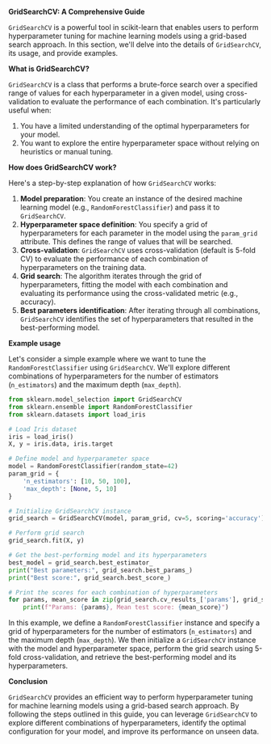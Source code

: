 **GridSearchCV: A Comprehensive Guide**

`GridSearchCV` is a powerful tool in scikit-learn that enables users to perform hyperparameter tuning for
machine learning models using a grid-based search approach. In this section, we'll delve into the details of
`GridSearchCV`, its usage, and provide examples.

**What is GridSearchCV?**

`GridSearchCV` is a class that performs a brute-force search over a specified range of values for each
hyperparameter in a given model, using cross-validation to evaluate the performance of each combination. It's
particularly useful when:

1. You have a limited understanding of the optimal hyperparameters for your model.
2. You want to explore the entire hyperparameter space without relying on heuristics or manual tuning.

**How does GridSearchCV work?**

Here's a step-by-step explanation of how `GridSearchCV` works:

1. **Model preparation**: You create an instance of the desired machine learning model (e.g.,
`RandomForestClassifier`) and pass it to `GridSearchCV`.
2. **Hyperparameter space definition**: You specify a grid of hyperparameters for each parameter in the model
using the `param_grid` attribute. This defines the range of values that will be searched.
3. **Cross-validation**: `GridSearchCV` uses cross-validation (default is 5-fold CV) to evaluate the
performance of each combination of hyperparameters on the training data.
4. **Grid search**: The algorithm iterates through the grid of hyperparameters, fitting the model with each
combination and evaluating its performance using the cross-validated metric (e.g., accuracy).
5. **Best parameters identification**: After iterating through all combinations, `GridSearchCV` identifies the
set of hyperparameters that resulted in the best-performing model.

**Example usage**

Let's consider a simple example where we want to tune the `RandomForestClassifier` using `GridSearchCV`. We'll
explore different combinations of hyperparameters for the number of estimators (`n_estimators`) and the
maximum depth (`max_depth`).
```python
from sklearn.model_selection import GridSearchCV
from sklearn.ensemble import RandomForestClassifier
from sklearn.datasets import load_iris

# Load Iris dataset
iris = load_iris()
X, y = iris.data, iris.target

# Define model and hyperparameter space
model = RandomForestClassifier(random_state=42)
param_grid = {
    'n_estimators': [10, 50, 100],
    'max_depth': [None, 5, 10]
}

# Initialize GridSearchCV instance
grid_search = GridSearchCV(model, param_grid, cv=5, scoring='accuracy')

# Perform grid search
grid_search.fit(X, y)

# Get the best-performing model and its hyperparameters
best_model = grid_search.best_estimator_
print("Best parameters:", grid_search.best_params_)
print("Best score:", grid_search.best_score_)

# Print the scores for each combination of hyperparameters
for params, mean_score in zip(grid_search.cv_results_['params'], grid_search.cv_results_['mean_test_score']):
    print(f"Params: {params}, Mean test score: {mean_score}")
```
In this example, we define a `RandomForestClassifier` instance and specify a grid of hyperparameters for the
number of estimators (`n_estimators`) and the maximum depth (`max_depth`). We then initialize a `GridSearchCV`
instance with the model and hyperparameter space, perform the grid search using 5-fold cross-validation, and
retrieve the best-performing model and its hyperparameters.

**Conclusion**

`GridSearchCV` provides an efficient way to perform hyperparameter tuning for machine learning models using a
grid-based search approach. By following the steps outlined in this guide, you can leverage `GridSearchCV` to
explore different combinations of hyperparameters, identify the optimal configuration for your model, and
improve its performance on unseen data.